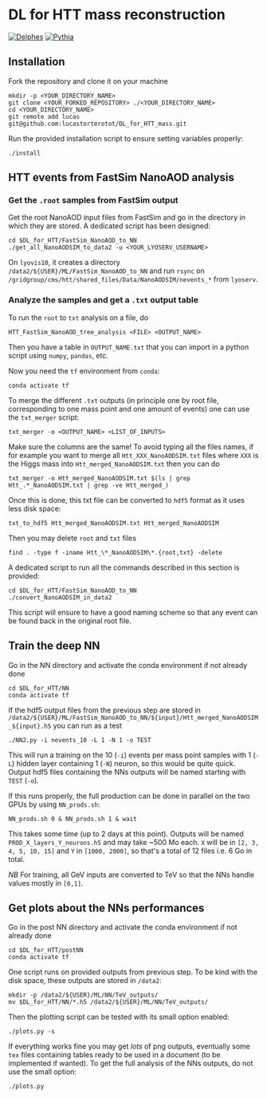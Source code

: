 # DL for HTT mass reconstruction

[![Delphes](https://img.shields.io/badge/Delphes-3.4.2-red.svg)](https://cp3.irmp.ucl.ac.be/projects/delphes)
[![Pythia](https://img.shields.io/badge/Pythia-8.235-blue.svg)](http://home.thep.lu.se/Pythia/)

## Installation

Fork the repository and clone it on your machine
```
mkdir -p <YOUR_DIRECTORY_NAME>
git clone <YOUR_FORKED_REPOSITORY> ./<YOUR_DIRECTORY_NAME>
cd <YOUR_DIRECTORY_NAME>
git remote add lucas git@github.com:lucastorterotot/DL_for_HTT_mass.git
```
Run the provided installation script to ensure setting variables properly:
```
./install
```

## HTT events from FastSim NanoAOD analysis
### Get the `.root` samples from FastSim output
Get the root NanoAOD input files from  FastSim and go in the directory in which they are stored. A dedicated script has been designed:
```
cd $DL_for_HTT/FastSim_NanoAOD_to_NN
./get_all_NanoAODSIM_to_data2 -u <YOUR_LYOSERV_USERNAME>
```
On `lyovis10`, it creates a directory `/data2/${USER}/ML/FastSim_NanoAOD_to_NN` and run `rsync` on `/gridgroup/cms/htt/shared_files/Data/NanoAODSIM/nevents_*` from `lyoserv`.

### Analyze the samples and get a `.txt` output table
To run the `root` to `txt` analysis on a file, do
```
HTT_FastSim_NanoAOD_tree_analysis <FILE> <OUTPUT_NAME>
```
Then you have a table in `OUTPUT_NAME.txt` that you can import in a python script using `numpy`, `pandas`, etc.

Now you need the `tf` environment from `conda`:
```
conda activate tf
```

To merge the different `.txt` outputs (in principle one by root file, corresponding to one mass point and one amount of events) one can use the `txt_merger` script:
```
txt_merger -o <OUTPUT_NAME> <LIST_OF_INPUTS>
```
Make sure the columns are the same! To avoid typing all the files names, if for example you want to merge all `Htt_XXX_NanoAODSIM.txt` files where `XXX` is the Higgs mass into `Htt_merged_NanoAODSIM.txt` then you can do
```
txt_merger -o Htt_merged_NanoAODSIM.txt $(ls | grep Htt_.*_NanoAODSIM.txt | grep -ve Htt_merged_)
```

Once this is done, this txt file can be converted to `hdf5` format as it uses less disk space:
```
txt_to_hdf5 Htt_merged_NanoAODSIM.txt Htt_merged_NanoAODSIM
```
Then you may delete `root` and `txt` files
```
find . -type f -iname Htt_\*_NanoAODSIM\*.{root,txt} -delete
```

A dedicated script to run all the commands described in this section is provided:
```
cd $DL_for_HTT/FastSim_NanoAOD_to_NN
./convert_NanoAODSIM_in_data2
```
This script will ensure to have a good naming scheme so that any event can be found back in the original root file.

## Train the deep NN
Go in the NN directory and activate the conda environment if not already done
```
cd $DL_for_HTT/NN
conda activate tf
```
If the hdf5 output files from the previous step are stored in `/data2/${USER}/ML/FastSim_NanoAOD_to_NN/${input}/Htt_merged_NanoAODSIM_${input}.h5` you can run as a test
```
./NN2.py -i nevents_10 -L 1 -N 1 -o TEST
```
This will run a training on the 10 (`-i`) events per mass point samples with 1 (`-L`) hidden layer containing 1 (`-N`) neuron, so this would be quite quick.
Output hdf5 files containing the NNs outputs will be named starting with `TEST` (`-o`).

If this runs properly, the full production can be done in parallel on the two GPUs by using `NN_prods.sh`:
```
NN_prods.sh 0 & NN_prods.sh 1 & wait
```
This takes some time (up to 2 days at this point).
Outputs will be named `PROD_X_layers_Y_neurons.h5` and may take ~500 Mo each.
`X` will be in `[2, 3, 4, 5, 10, 15]` and `Y` in `[1000, 2000]`, so that's a total of 12 files i.e. 6 Go in total.

_NB_ For training, all GeV inputs are converted to TeV so that the NNs handle values mostly in `[0,1]`.

## Get plots about the NNs performances
Go in the post NN directory and activate the conda environment if not already done
```
cd $DL_for_HTT/postNN
conda activate tf
```
One script runs on provided outputs from previous step. To be kind with the disk space, these outputs are stored in `/data2`:
```
mkdir -p /data2/${USER}/ML/NN/TeV_outputs/
mv $DL_for_HTT/NN/*.h5 /data2/${USER}/ML/NN/TeV_outputs/
```
Then the plotting script can be tested with its small option enabled:
```
./plots.py -s
```
If everything works fine you may get *lots* of png outputs, eventually some `tex` files containing tables ready to be used in a document (to be implemented if wanted).
To get the full analysis of the NNs outputs, do not use the small option:
```
./plots.py
```
